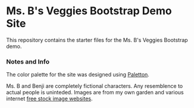 # Ms. B's Veggies Bootstrap Demo Site
This repository contains the starter files for the Ms. B's Veggies Bootstrap demo.  


### Notes and Info
The color palette for the site was designed using [Paletton](http://paletton.com/palette.php?uid=32S0u0kcglL4Zvw8Eq6eXhmkwen).

Ms. B and Benji are completely fictional characters.  Any resemblence to actual people is uninteded.  Images are from my own garden and various internet [free stock image websites](http://www.pixeden.com/top-5-best/the-top-5-quality-best-free-stock-photography-website-for-designers).
